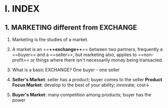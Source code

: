 # I. INDEX

## 1. MARKETING different from EXCHANGE

1. Marketing is the studies of a market. 

2. A market is an ==**++exchange++**== between two partners, frequently a ==buyer== and a ==seller==, 
but marketing also, applies to ==non-profit== or things where there isn't necessarily money being transacted.

3. What is a basic EXCHANGE?
One buyer - one seller

4. **Seller's Market**: seller has a product; buyer comes to the seller
**Product Focus Market**: develop to the best of your ability; innovate; cost↓

5. **Buyer's Market**: many competition among products; buyer has the power